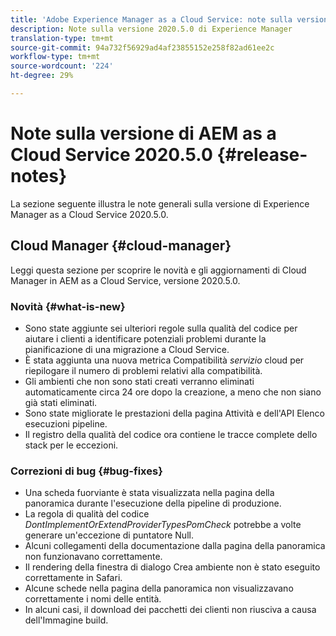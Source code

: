 ```yaml
---
title: 'Adobe Experience Manager as a Cloud Service: note sulla versione 2020.5.0'
description: Note sulla versione 2020.5.0 di Experience Manager
translation-type: tm+mt
source-git-commit: 94a732f56929ad4af23855152e258f82ad61ee2c
workflow-type: tm+mt
source-wordcount: '224'
ht-degree: 29%

---
```



# Note sulla versione di AEM as a Cloud Service 2020.5.0 {#release-notes}

La sezione seguente illustra le note generali sulla versione di Experience Manager as a Cloud Service 2020.5.0.

## Cloud Manager {#cloud-manager}

Leggi questa sezione per scoprire le novità e gli aggiornamenti di Cloud Manager in AEM as a Cloud Service, versione 2020.5.0.

### Novità {#what-is-new}

* Sono state aggiunte sei ulteriori regole sulla qualità del codice per aiutare i clienti a identificare potenziali problemi durante la pianificazione di una migrazione a Cloud Service.
* È stata aggiunta una nuova metrica Compatibilità *servizio* cloud per riepilogare il numero di problemi relativi alla compatibilità.
* Gli ambienti che non sono stati creati verranno eliminati automaticamente circa 24 ore dopo la creazione, a meno che non siano già stati eliminati.
* Sono state migliorate le prestazioni della pagina Attività e dell&#39;API Elenco esecuzioni pipeline.
* Il registro della qualità del codice ora contiene le tracce complete dello stack per le eccezioni.

### Correzioni di bug {#bug-fixes}

* Una scheda fuorviante è stata visualizzata nella pagina della panoramica durante l&#39;esecuzione della pipeline di produzione.
* La regola di qualità del codice *DontImplementOrExtendProviderTypesPomCheck* potrebbe a volte generare un&#39;eccezione di puntatore Null.
* Alcuni collegamenti della documentazione dalla pagina della panoramica non funzionavano correttamente.
* Il rendering della finestra di dialogo Crea ambiente non è stato eseguito correttamente in Safari.
* Alcune schede nella pagina della panoramica non visualizzavano correttamente i nomi delle entità.
* In alcuni casi, il download dei pacchetti dei clienti non riusciva a causa dell&#39;Immagine build.


